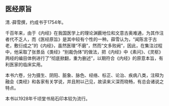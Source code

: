 ## 医经原旨

清.·薛雪撰，约成书于1754年。

千百年来，由于《内经》在我国医学上的理论渊薮地位和文意古奥难通，为其作注者代不乏人，而《医经原旨》是其中较有个性的一种。薛雪认为，“闻陈言于古老，敷衍成之”的《内经》，虽然医理“不磨”，然而“文多败阙”，因此，在集注过程中，他采取了张景岳《类经》“别裁伪体”的做法，把《内经》中《素问》、《灵枢》两经的编目体例进行了“彻底掀翻，重为删述”，以期符合《内经》的原意本旨，有利医家的临床实用。

本书六卷，分为摄生、阴阳、脏象、脉色、经络、标正、论治、疾病八类，注释为融会《类经》和各家有关学说，并且附以己见，故读来义深而晓畅，有总会诸说之特点。

本书以1928年千顷堂书局石印本较为流行。
